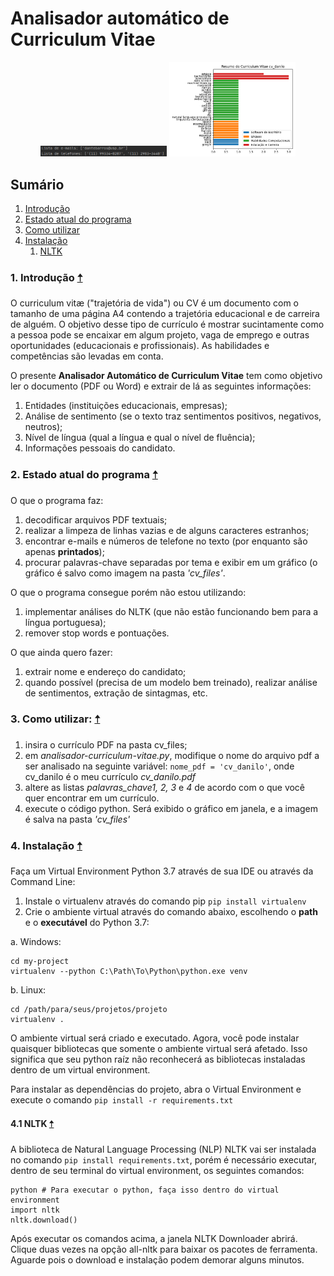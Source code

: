 # Analisador automático de Curriculum Vitae
<p align="center">
<img src="cv_files/lista-email-telefone.png" width=40%>
<img src="cv_files/cv_danilo.png" width=40%>
</p>

<a name="intro"></a>
## Sumário
1. [Introdução](#git1)
2. [Estado atual do programa](#git2)
3. [Como utilizar](#git3)
4. [Instalação](#git4)
      1. [NLTK](#git4.1)

### 1. Introdução  <a name="git1"></a> [🠡](#intro)
O curriculum vitæ ("trajetória de vida") ou CV é um documento com o tamanho de uma página A4 contendo a trajetória educacional e de carreira de alguém. O objetivo desse tipo de currículo é mostrar sucintamente como a pessoa pode se encaixar em algum projeto, vaga de emprego e outras oportunidades (educacionais e profissionais). As habilidades e competências são levadas em conta.

O presente **Analisador Automático de Curriculum Vitae** tem como objetivo ler o documento (PDF ou Word) e extrair de lá as seguintes informações:
1. Entidades (instituições educacionais, empresas);
2. Análise de sentimento (se o texto traz sentimentos positivos, negativos, neutros);
3. Nível de língua (qual a língua e qual o nível de fluência);
4. Informações pessoais do candidato.

### 2. Estado atual do programa  <a name="git2"></a> [🠡](#intro)

O que o programa faz:
1. decodificar arquivos PDF textuais;
2. realizar a limpeza de linhas vazias e de alguns caracteres estranhos;
3. encontrar e-mails e números de telefone no texto (por enquanto são apenas **printados**);
4. procurar palavras-chave separadas por tema e exibir em um gráfico (o gráfico é salvo como imagem na pasta _'cv_files'_.

O que o programa consegue porém não estou utilizando:
1. implementar análises do NLTK (que não estão funcionando bem para a língua portuguesa);
2. remover stop words e pontuações.

O que ainda quero fazer:
1. extrair nome e endereço do candidato;
2. quando possível (precisa de um modelo bem treinado), realizar análise de sentimentos, extração de sintagmas, etc.


### 3. Como utilizar:  <a name="git3"></a> [🠡](#intro)
1. insira o currículo PDF na pasta cv_files;
2. em _analisador-curriculum-vitae.py_, modifique o nome do arquivo pdf a ser analisado na seguinte variável: ``nome_pdf = 'cv_danilo'``, onde cv_danilo é o meu currículo _cv_danilo.pdf_
3. altere as listas _palavras_chave1, 2, 3_ e _4_ de acordo com o que você quer encontrar em um currículo.
4. execute o código python. Será exibido o gráfico em janela, e a imagem é salva na pasta _'cv_files'_

### 4. Instalação  <a name="git4"></a> [🠡](#intro)

Faça um Virtual Environment Python 3.7 através de sua IDE ou através da Command Line:
1. Instale o virtualenv através do comando pip ``pip install virtualenv``
2. Crie o ambiente virtual através do comando abaixo, escolhendo o **path** e o **executável** do Python 3.7:

a. Windows:
```
cd my-project
virtualenv --python C:\Path\To\Python\python.exe venv
```
b. Linux: 
```
cd /path/para/seus/projetos/projeto
virtualenv .
```

O ambiente virtual será criado e executado. Agora, você pode instalar quaisquer bibliotecas que somente o ambiente virtual será afetado. Isso significa que seu python raíz não reconhecerá as bibliotecas instaladas dentro de um virtual environment.

Para instalar as dependências do projeto, abra o Virtual Environment e execute o comando ``pip install -r requirements.txt``

#### 4.1 NLTK  <a name="git4.1"></a> [🠡](#intro)
A biblioteca de Natural Language Processing (NLP) NLTK vai ser instalada no comando ``pip install requirements.txt``, porém é necessário executar, dentro de seu terminal do virtual environment, os seguintes comandos:
```
python # Para executar o python, faça isso dentro do virtual environment
import nltk
nltk.download()
```
Após executar os comandos acima, a janela NLTK Downloader abrirá. Clique duas vezes na opção all-nltk para baixar os pacotes de ferramenta. Aguarde pois o download e instalação podem demorar alguns minutos.

